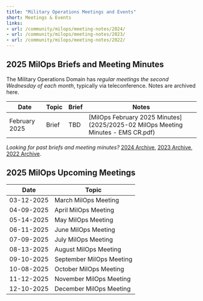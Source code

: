```yaml
---
title: "Military Operations Meetings and Events"
short: Meetings & Events
links:
- url: /community/milops/meeting-notes/2024/
- url: /community/milops/meeting-notes/2023/
- url: /community/milops/meeting-notes/2022/
---
```


## 2025 MilOps Briefs and Meeting Minutes

The Military Operations Domain has *regular meetings the second Wednesday of each month*, typically via teleconference. Notes are archived here.

|Date|Topic|Brief|Notes|
|---|---|---|---|
|February 2025|Brief|TBD|[MilOps February 2025 Minutes](2025/2025-02 MilOps Meeting Minutes - EMS CR.pdf)|

*Looking for past briefs and meeting minutes?* [2024 Archive](/community/milops/meeting-notes/2024), [2023 Archive](/community/milops/meeting-notes/2023), [2022 Archive](/community/milops/meeting-notes/2022).

## 2025 MilOps Upcoming Meetings

|Date|Topic|
|---|---|
|03-12-2025|March MilOps Meeting|
|04-09-2025|April MilOps Meeting|
|05-14-2025|May MilOps Meeting|
|06-11-2025|June MilOps Meeting|
|07-09-2025|July MilOps Meeting|
|08-13-2025|August MilOps Meeting|
|09-10-2025|September MilOps Meeting|
|10-08-2025|October MilOps Meeting|
|11-12-2025|November MilOps Meeting|
|12-10-2025|December MilOps Meeting|
